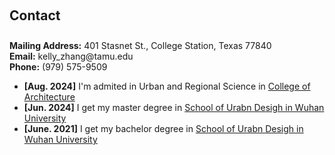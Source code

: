<h2 style="margin: 60px 0px 10px;">Contact</h2>
<br />
<strong>Mailing Address:</strong> 401 Stasnet St., College Station, Texas 77840
<br />
<strong>Email:</strong> <email>kelly_zhang@tamu.edu</email>
<br />
<strong>Phone:</strong> (979) 575-9509</p>


<ul>
<li><strong>[Aug. 2024]</strong> I'm admited in Urban and Regional Science in <a href="https://www.arch.tamu.edu/">College of Architecture</a></li>
<li><strong>[Jun. 2024]</strong> I get my master degree in <a href="https://sud.whu.edu.cn/"> School of Urabn Desigh in Wuhan University</a><li><strong>[June. 2021]</strong> I get my bachelor degree in <a href="https://sud.whu.edu.cn/"> School of Urabn Desigh in Wuhan University</a></li>
